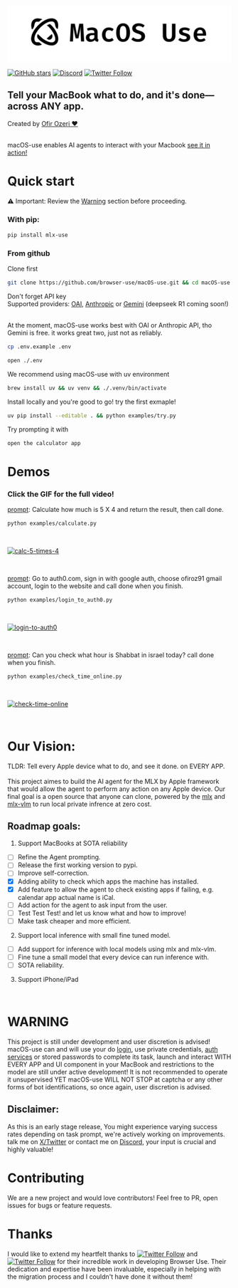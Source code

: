 <picture>
  <img alt="Shows a black Browser Use Logo in light color mode and a white one in dark color mode." src="./static/macos-use.png"  width="full">
</picture>

<br/>

[![GitHub stars](https://img.shields.io/github/stars/browser-use/macOS-use?style=social)](https://github.com/browser-use/macOS-use/stargazers)
[![Discord](https://img.shields.io/discord/1303749220842340412?color=7289DA&label=Discord&logo=discord&logoColor=white)](https://link.browser-use.com/discord)
[![Twitter Follow](https://img.shields.io/twitter/follow/OfirOzeri?style=social)](https://x.com/OfirOzeri)

<div align="">
  <h2>Tell your MacBook what to do, and it's done—across ANY app.</h2>
  Created by <a href="https://github.com/eDeveloperOZ">Ofir Ozeri ♥️</a><br> 
</div>
<br>

macOS-use enables AI agents to interact with your Macbook [see it in action!](#demos)

# Quick start

⚠️ Important: Review the [Warning](#warning) section before proceeding. <br>

### With pip:

```bash
pip install mlx-use
```

### From github

Clone first
<br>

```bash
git clone https://github.com/browser-use/macOS-use.git && cd macOS-use
```

Don't forget API key <br>Supported providers: [OAI](https://platform.openai.com/docs/quickstart), [Anthropic](https://docs.anthropic.com/en/api/admin-api/apikeys/get-api-key) or [Gemini](https://ai.google.dev/gemini-api/docs/api-key) (deepseek R1 coming soon!)

<br> At the moment, macOS-use works best with OAI or Anthropic API, tho Gemini is free. it works great two, just not as reliably. <br>

```bash
cp .env.example .env
```

```bash
open ./.env
```

We recommend using macOS-use with uv environment
<br>

```bash
brew install uv && uv venv && ./.venv/bin/activate
```

Install locally and you're good to go! try the first exmaple!
<br>

```bash
uv pip install --editable . && python examples/try.py

```

Try prompting it with

```bash
open the calculator app
```

# Demos

<h3> Click the GIF for the full video! </h3>

[prompt](https://github.com/browser-use/macOS-use/blob/main/examples/calculate.py): Calculate how much is 5 X 4 and return the result, then call done.

```bash
python examples/calculate.py

```

<br>

[![calc-5-times-4](https://github.com/browser-use/macOS-use/blob/main/static/calc-5-X-4.gif "Click the GIF for full video!")](https://x.com/OfirOzeri/status/1883110905665433681)

<br/>

[prompt](https://github.com/browser-use/macOS-use/blob/main/examples/login_to_auth0.py): Go to auth0.com, sign in with google auth, choose ofiroz91 gmail account, login to the website and call done when you finish.

```bash
python examples/login_to_auth0.py
```

 <br>

[![login-to-auth0](https://github.com/browser-use/macOS-use/blob/main/static/login-to-auth0.gif "Click for full video")](https://x.com/OfirOzeri/status/1883455599423434966)

<br/>

[prompt](https://github.com/browser-use/macOS-use/blob/main/examples/check_time_online.py): Can you check what hour is Shabbat in israel today? call done when you finish.

```bash
python examples/check_time_online.py
```

<br>

[![check-time-online](https://github.com/browser-use/macOS-use/blob/main/static/check-time-online.gif "Click for full video")](https://x.com/OfirOzeri/status/1883109604416278552)

<br>

# Our Vision:

TLDR: Tell every Apple device what to do, and see it done. on EVERY APP.
<br><br>
This project aimes to build the AI agent for the MLX by Apple framework that would allow the agent to perform any action on any Apple device. Our final goal is a open source that anyone can clone, powered by the [mlx](https://github.com/ml-explore/mlx) and [mlx-vlm](https://github.com/Blaizzy/mlx-vlm) to run local private infrence at zero cost.

## Roadmap goals:

1. Support MacBooks at SOTA reliability

- [ ] Refine the Agent prompting.
- [ ] Release the first working version to pypi.
- [ ] Improve self-correction.
- [x] Adding ability to check which apps the machine has installed.
- [x] Add feature to allow the agent to check existing apps if failing, e.g. calendar app actual name is iCal.
- [ ] Add action for the agent to ask input from the user.
- [ ] Test Test Test! and let us know what and how to improve!
- [ ] Make task cheaper and more efficient.

2. Support local inference with small fine tuned model.

- [ ] Add support for inference with local models using mlx and mlx-vlm.
- [ ] Fine tune a small model that every device can run inference with.
- [ ] SOTA reliability.

3. Support iPhone/iPad

<br>

# WARNING

This project is still under development and user discretion is advised!
macOS-use can and will use your do [login](#demos), use private credentials, [auth services](https://github.com/browser-use/macOS-use/blob/main/examples/login_to_auth0.py) or stored passwords to complete its task, launch and interact WITH EVERY APP and UI component in your MacBook and restrictions to the model are still under active development! It is not recommended to operate it unsupervised YET
macOS-use WILL NOT STOP at captcha or any other forms of bot identifications, so once again, user discretion is advised.

## Disclaimer:

As this is an early stage release, You might experience varying success rates depending on task prompt, we're actively working on improvements. <br> talk me on [X/Twitter](https://x.com/OfirOzeri) or contact me on [Discord](https://link.browser-use.com/discord), your input is crucial and highly valuable!<br>

# Contributing

We are a new project and would love contributors! Feel free to PR, open issues for bugs or feature requests.

# Thanks

I would like to extend my heartfelt thanks to [![Twitter Follow](https://img.shields.io/twitter/follow/Gregor?style=social)](https://x.com/gregpr07) and [![Twitter Follow](https://img.shields.io/twitter/follow/Magnus?style=social)](https://x.com/mamagnus00) for their incredible work in developing Browser Use. Their dedication and expertise have been invaluable, especially in helping with the migration process and I couldn't have done it without them!
